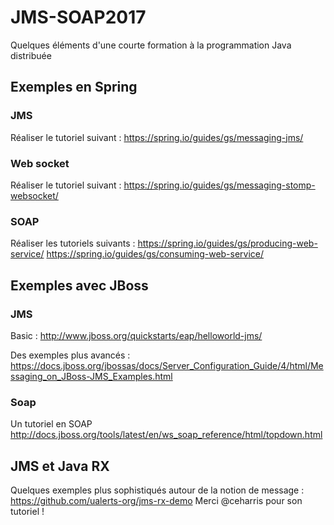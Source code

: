 # JMS-SOAP2017
Quelques éléments d'une courte formation à la programmation Java distribuée


## Exemples en Spring
### JMS
Réaliser le tutoriel suivant :
https://spring.io/guides/gs/messaging-jms/


### Web socket
Réaliser le tutoriel suivant : 
https://spring.io/guides/gs/messaging-stomp-websocket/

### SOAP
Réaliser les tutoriels suivants :
https://spring.io/guides/gs/producing-web-service/
https://spring.io/guides/gs/consuming-web-service/

## Exemples avec JBoss
### JMS
Basic :
http://www.jboss.org/quickstarts/eap/helloworld-jms/

Des exemples plus avancés :
https://docs.jboss.org/jbossas/docs/Server_Configuration_Guide/4/html/Messaging_on_JBoss-JMS_Examples.html

### Soap
Un tutoriel en SOAP
http://docs.jboss.org/tools/latest/en/ws_soap_reference/html/topdown.html


## JMS et Java RX
Quelques exemples plus sophistiqués autour de la notion de message :
https://github.com/ualerts-org/jms-rx-demo
Merci @ceharris pour son tutoriel !
